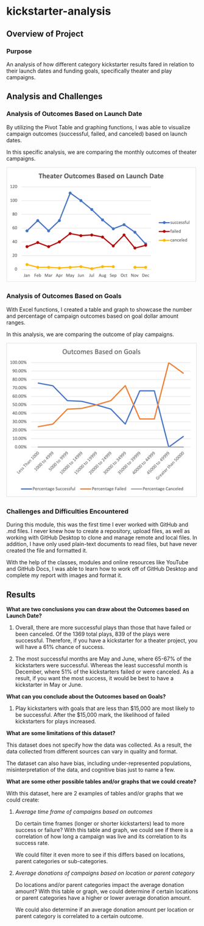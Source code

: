 # kickstarter-analysis

## Overview of Project

### Purpose
An analysis of how different category kickstarter results fared in relation to their launch dates and funding goals, specifically theater and play campaigns. 

## Analysis and Challenges

### Analysis of Outcomes Based on Launch Date

By utilizing the Pivot Table and graphing functions, I was able to visualize campaign outcomes (successful, failed, and canceled) based on launch dates. 

In this specific analysis, we are comparing the monthly outcomes of theater campaigns.

<img src="Resources/Theater_Outcomes_vs_Launch.png" width="500">

### Analysis of Outcomes Based on Goals

With Excel functions, I created a table and graph to showcase the number and percentage of campaign outcomes based on goal dollar amount ranges. 

In this analysis, we are comparing the outcome of play campaigns.

<img src="Resources/Outcomes_vs_Goals.png" width="500">

### Challenges and Difficulties Encountered

During this module, this was the first time I ever worked with GitHub and .md files. I never knew how to create a repository, upload files, as well as working with GitHub Desktop to clone and manage remote and local files. In addition, I have only used plain-text documents to read files, but have never created the file and formatted it. 

With the help of the classes, modules and online resources like YouTube and GitHub Docs, I was able to learn how to work off of GitHub Desktop and complete my report with images and format it.

## Results

**What are two conclusions you can draw about the Outcomes based on Launch Date?**

1. Overall, there are more successful plays than those that have failed or been canceled. Of the 1369 total plays, 839 of the plays were successful. Therefore, if you have a kickstarter for a theater project, you will have a 61% chance of success. 

2. The most successful months are May and June, where 65-67% of the kickstarters were successful. Whereas the least successful month is December, where 51% of the kickstarters failed or were canceled. As a result, if you want the most success, it would be best to have a kickstarter in May or June. 

**What can you conclude about the Outcomes based on Goals?**

1. Play kickstarters with goals that are less than $15,000 are most likely to be successful. After the $15,000 mark, the likelihood of failed kickstarters for plays increased. 

**What are some limitations of this dataset?**

This dataset does not specify how the data was collected. As a result, the data collected from different sources can vary in quality and format. 

The dataset can also have bias, including under-represented populations, misinterpretation of the data, and cognitive bias just to name a few. 

**What are some other possible tables and/or graphs that we could create?**

With this dataset, here are 2 examples of tables and/or graphs that we could create: 

1. *Average time frame of campaigns based on outcomes*

	Do certain time frames (longer or shorter kickstarters) lead to more success or failure? With this table and graph, we could see if there is a correlation of how long a campaign was live and its correlation to its success rate. 

	We could filter it even more to see if this differs based on locations, parent categories or sub-categories. 

2. *Average donations of campaigns based on location or parent category*

	Do locations and/or parent categories impact the average donation amount? With this table or graph, we could determine if certain locations or parent categories have a higher or lower average donation amount.

	We could also determine if an average donation amount per location or parent category is correlated to a certain outcome. 



